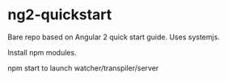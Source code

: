 # ng2-quickstart

Bare repo based on Angular 2 quick start guide. Uses systemjs.

Install npm modules. 

npm start to launch watcher/transpiler/server